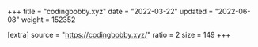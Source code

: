 +++
title = "codingbobby.xyz"
date = "2022-03-22"
updated = "2022-06-08"
weight = 152352

[extra]
source = "https://codingbobby.xyz/"
ratio = 2
size = 149
+++
